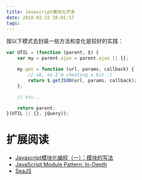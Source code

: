```yaml
---
title: Javascript模块化开发
date: 2018-02-22 16:01:57
tags:
---
```


按以下模式去封装一些方法和变化是较好的实践：

```js
var UTIL = (function (parent, $) {
	var my = parent.ajax = parent.ajax || {};

	my.get = function (url, params, callback) {
		// ok, so I'm cheating a bit :)
		return $.getJSON(url, params, callback);
	};

	// etc...

	return parent;
}(UTIL || {}, jQuery));
```


# 扩展阅读
* [Javascript模块化编程（一）：模块的写法](http://www.ruanyifeng.com/blog/2012/10/javascript_module.html)
* [JavaScript Module Pattern: In-Depth](http://www.adequatelygood.com/JavaScript-Module-Pattern-In-Depth.html)
* [SeaJS](https://seajs.github.io/seajs/docs/#intro)